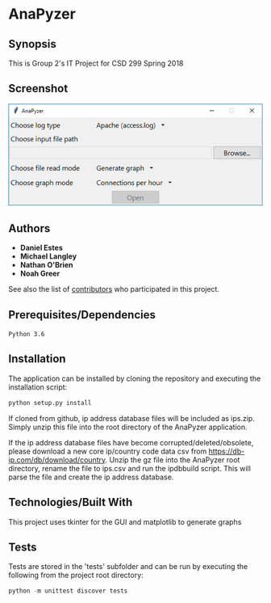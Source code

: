 # AnaPyzer

## Synopsis

This is Group 2's IT Project for CSD 299 Spring 2018

## Screenshot

![AnaPyZer Screenshot](https://github.com/NoahGreer/AnaPyzer/blob/master/AnaPyzer_screenshot.png)

## Authors

* **Daniel Estes**
* **Michael Langley**
* **Nathan O'Brien**
* **Noah Greer**

See also the list of [contributors](https://github.com/NoahGreer/AnaPyzer/contributors) who participated in this project.

## Prerequisites/Dependencies
	Python 3.6

## Installation
The application can be installed by cloning the repository and executing the installation script:
```python
python setup.py install
```
If cloned from github, ip address database files will be included as ips.zip.  Simply unzip this file into the root directory of the AnaPyzer application.  

If the ip address database files have become corrupted/deleted/obsolete, please download a new core ip/country code data csv from https://db-ip.com/db/download/country.  Unzip the gz file into the AnaPyzer root directory, rename the file to ips.csv and run the ipdbbuild script.  This will parse the file and create the ip address database.

## Technologies/Built With
This project uses tkinter for the GUI and matplotlib to generate graphs

## Tests
Tests are stored in the 'tests' subfolder and can be run by executing the following from the project root directory:
```python
python -m unittest discover tests
```
